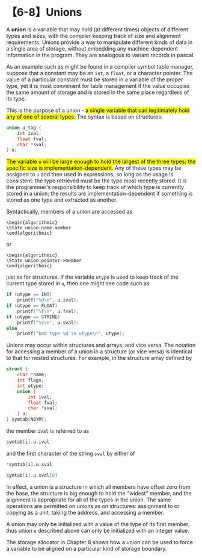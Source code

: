 # 【6-8】Unions

A **union** is a variable that may hold (at different times) objects of different types and sizes, with the compiler keeping track of size and alignment requirements. Unions provide a way to manipulate different kinds of data in a single area of storage, without embedding any machine-dependent information in the program. They are analogous to variant records in pascal.

As an example such as might be found in a compiler symbol table manager, suppose that a constant may be an `int`, a `float`, or a character pointer. The value of a particular constant must be stored in a variable of the proper type, yet it is most convenient for table management if the value occupies the same amount of storage and is stored in the same place regardless of its type.

This is the purpose of a union - <mark>a single variable that can legitimately hold any of one of several types.</mark> The syntax is based on structures:

```c
union u_tag {
    int ival;
    float fval;
    char *sval;
} u;
```

<mark>The variable `u` will be large enough to hold the largest of the three types; the specific size is implementation-dependent.</mark> Any of these types may be assigned to `u` and then used in expressions, so long as the usage is consistent: the type retrieved must be the type most recently stored. It is the programmer's responsibility to keep track of which type is currently stored in a union; the results are implementation-dependent if something is stored as one type and extracted as another.

Syntactically, members of a union are accessed as

```algorithm
\begin{algorithmic}
\State union-name.member
\end{algorithmic}
```

or

```algorithm
\begin{algorithmic}
\State union-pointer->member
\end{algorithmic}
```

just as for structures. If the variable `utype` is used to keep track of the current type stored in `u`, then one might see code such as

```c
if (utype == INT)
    printf("%d\n", u.ival);
if (utype == FLOAT)
    printf("%f\n", u.fval);
if (utype == STRING)
    printf("%s\n", u.sval);
else
    printf("bad type %d in utype\n", utype);
```

Unions may occur within structures and arrays, and vice versa. The notation for accessing a member of a union in a structure (or vice versa) is identical to that for nested structures. For example, in the structure array defined by

```c
struct {
    char *name;
    int flags;
    int utype;
    union {
        int ival;
        float fval;
        char *sval;
    } u;
} symtab[NSYM];
```

the member `ival` is referred to as

```c
symtab[i].u.ival
```

and the first character of the string `sval` by either of

```c
*symtab[i].u.sval

symtab[i].u.sval[0]
```

In effect, a union is a structure in which all members have offset zero from the base, the structure is big enough to hold the "widest" member, and the alignment is appropriate for all of the types in the union. The same operations are permitted on unions as on structures: assignment to or copying as a unit, taking the address, and accessing a member.

A union may only be initialized with a value of the type of its first member; thus union `u` described above can only be initialized with an integer value.

The storage allocator in Chapter 8 shows how a union can be used to force a variable to be aligned on a particular kind of storage boundary.
